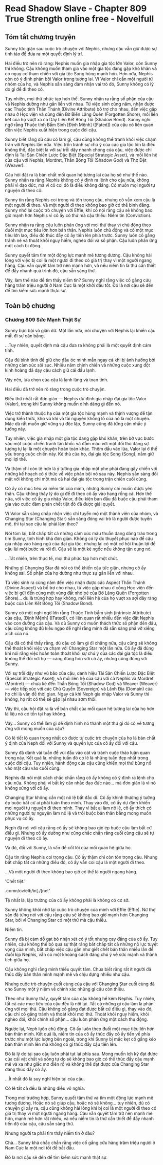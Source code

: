 # Read Shadow Slave - Chapter 809 True Strength online free - Novelfull

## Tóm tắt chương truyện

Sunny tức giận sau cuộc trò chuyện với Nephis, nhưng cậu vẫn giữ được sự tỉnh táo để đưa ra một quyết định lý trí.

Hai điều trở nên rõ ràng: Nephis muốn gia nhập gia tộc lớn Valor, còn Sunny thì không. Cậu không muốn tham gia vào một gia tộc đang gặp khó khăn và có nguy cơ tham chiến với gia tộc Song hùng mạnh hơn. Hơn nữa, Nephis còn có ý định phản bội Valor trong tương lai. Vì Valor chỉ cần một người từ nhóm của họ, và Nephis sẵn sàng đảm nhận vai trò đó, Sunny không có lý do gì để đi theo cô.

Tuy nhiên, mọi thứ phức tạp hơn thế. Sunny nhận ra rằng số phận của cậu và Nephis dường như gắn liền với nhau. Từ việc sinh cùng năm, nhận được các Thuộc tính Thần Thánh (Divine Attribute) bổ trợ cho nhau, đến việc gặp nhau ở Học viện và cùng đến Bờ Biển Lãng Quên (Forgotten Shore), mối liên kết của họ vượt xa cả Dây Liên Kết Bóng Tối (Shadow Bond). Sunny nghi ngờ rằng Thuộc tính Bẩm Sinh [Định Mệnh] ([Fated]) của cậu có liên quan đến việc Nephis xuất hiện trong cuộc đời cậu.

Sunny biết rằng dù cậu có làm gì, cậu cũng không thể tránh khỏi việc chạm trán với Nephis lần nữa. Việc trốn tránh sự chú ý của các gia tộc lớn là điều không thể, đặc biệt là với sự trỗi dậy nhanh chóng của cậu, việc được chỉ định là Tài Sản Chiến Lược Đặc Biệt (Special Strategic Asset), và mối liên hệ của cậu với Nephis, Mordret, Thần Bóng Tối (Shadow God) và Thợ Dệt (Weaver).

Câu hỏi đặt ra là bản chất mối quan hệ tương lai của họ sẽ như thế nào. Sunny nhận ra rằng Nephis không có ý định ra lệnh cho cậu nữa, không phải vì đạo đức, mà vì cô coi đó là điều không đáng. Cô muốn mọi người tự nguyện đi theo cô.

Sunny tin rằng Nephis coi trọng và tôn trọng cậu, nhưng cô vẫn xem cậu là một người đi theo. Và một người đi theo không bao giờ có thể bình đẳng. Sunny nhớ lại cuộc trò chuyện với Effie, khi cô nói rằng cậu sẽ không bao giờ mạnh hơn Nephis vì cô ấy có thứ mà cậu thiếu: Niềm tin (Conviction).

Sunny nhận ra rằng cậu luôn phản ứng với mọi thứ thay vì chủ động theo đuổi một mục tiêu lớn hơn bản thân. Nephis luôn chủ động và có một mục tiêu lớn lao, điều đó thúc đẩy cô ấy tiến lên phía trước. Sunny luôn cố gắng tránh né và thoát khỏi nguy hiểm, nghèo đói và số phận. Cậu luôn phản ứng một cách bị động.

Sunny quyết tâm tìm một động lực mạnh mẽ tương đương. Cậu không hài lòng với việc bị coi là một người đi theo có giá trị thay vì một người ngang hàng. Cậu vẫn quyết tâm trở nên mạnh hơn, và nếu niềm tin là thứ cần thiết để đẩy nhanh quá trình đó, cậu sẵn sàng thử.

Vậy, làm thế nào để tìm thấy niềm tin? Sunny nghĩ rằng việc cố gắng cứu hàng trăm triệu người ở Nam Cực là một khởi đầu tốt. Đó là nơi cậu sẽ đến để tìm kiếm sức mạnh thực sự.

## Toàn bộ chương

### Chương 809 Sức Mạnh Thật Sự

Sunny bực bội và giận dữ. Một lần nữa, nói chuyện với Nephis lại khiến cậu mất đi sự cân bằng.

…Tuy nhiên, quyết định mà cậu đưa ra không phải là một quyết định cảm tính.

Cậu đủ bình tĩnh để giữ cho đầu óc minh mẫn ngay cả khi bị ảnh hưởng bởi những cảm xúc sôi sục. Nhiều năm chinh chiến và những cuộc xung đột kinh hoàng đã dạy cậu cách giữ cái đầu lạnh.

Vậy nên, lựa chọn của cậu là lạnh lùng và toan tính.

Hai điều đã trở nên rõ ràng trong cuộc trò chuyện.

Điều thứ nhất rất đơn giản — Nephis dự định gia nhập đại gia tộc Valor (Valor), trong khi Sunny không muốn dính dáng gì đến nó.

Việc trở thành thuộc hạ của một gia tộc hùng mạnh và thịnh vượng để tận dụng kiến thức, kho vũ khí và tài nguyên khổng lồ của nó là một chuyện. Mặc dù rất muốn giữ vững sự độc lập, Sunny cũng đã từng cân nhắc ý tưởng này.

Tuy nhiên, việc gia nhập một gia tộc đang gặp khó khăn, trên bờ vực bước vào một cuộc chiến tranh tàn khốc và đẫm máu với một đối thủ đáng sợ tương tự lại là một chuyện hoàn toàn khác. Thêm dầu vào lửa, Valor lại ở thế yếu trong cuộc chiến này. Kẻ thù của họ, đại gia tộc Song (Song), nắm giữ mọi lợi thế.

Và thậm chí còn tệ hơn là ý tưởng gia nhập một phe phái đang gây chiến với những kế hoạch có ý thức về việc phản bội nó sau này. Nephis sẵn sàng đối mặt với không chỉ một mà cả hai đại gia tộc trong trận chiến cuối cùng.

Cô ấy có mục tiêu và niềm tin của mình, nhưng Sunny chỉ muốn được yên thân. Cậu không thấy lý do gì để đi theo cô ấy vào hang rồng cả. Hơn thế nữa, với việc cô ấy gia nhập Valor, điều kiện ban đầu đã buộc cậu phải tham gia vào cuộc đàm phán chết tiệt đó đã được giải quyết.

Vì Valor sẵn sàng chấp nhận việc chỉ tuyển mộ một thành viên của nhóm, và Changing Star (Changing Star) sẵn sàng đóng vai trò là người được tuyển mộ, thì tại sao cậu lại phải làm theo?

Nói tóm lại, bất chấp tất cả những cảm xúc mâu thuẫn đang dâng trào trong tim Sunny, tình hình khá đơn giản. Không có lý do thuyết phục nào để cậu gia nhập vào hàng ngũ của đại gia tộc, nhưng lại có một cơ hội thuận lợi để cậu lùi một bước và rời đi. Cậu sẽ là một kẻ ngốc nếu không tận dụng nó.

…Tất nhiên, trên thực tế, mọi thứ phức tạp hơn một chút.

Những gì Changing Star đã nói có thể khiến cậu tức giận, nhưng cô ấy không sai. Số phận của họ dường như thực sự gắn liền với nhau.

Từ việc sinh ra cùng năm đến việc nhận được các Aspect Thần Thánh (Divine Aspect) và bổ trợ cho nhau, từ việc gặp nhau ở cổng Học viện đến việc bị gửi đến cùng một vùng đất nhỏ bé của Bờ Lãng Quên (Forgotten Shore)… dù là trùng hợp hay không, mối liên hệ của họ vượt xa sợi dây ràng buộc của Liên Kết Bóng Tối (Shadow Bond).

Sunny có một nghi ngờ lớn rằng Thuộc Tính bẩm sinh (intrinsic Attribute) của cậu, [Định Mệnh] ([Fated]), có liên quan rất nhiều đến việc đặt Nephis vào con đường của cậu. Và dù Sunny có muốn thách thức số phận đến đâu, cậu cũng không đủ kiêu ngạo để nghĩ rằng mình đã sẵn sàng phá vỡ xiềng xích của nó.

Cậu đã có thể thấy rằng, dù cậu có làm gì đi chăng nữa, cậu cũng sẽ không thể thoát khỏi việc va chạm với Changing Star một lần nữa. Cô ấy đã đúng khi nói rằng việc hoàn toàn thoát khỏi sự chú ý của các đại gia tộc là điều không thể đối với họ — càng đúng hơn với cô ấy, nhưng cũng đúng với Sunny.

Với sự trỗi dậy như vũ bão của cậu, danh hiệu Tài Sản Chiến Lược Đặc Biệt (Special Strategic Asset), và mối liên hệ của cậu với cả Nephis và Mordret (Mordret) — chưa kể đến Thần Bóng Tối (Shadow God) và Weaver (Weaver) — việc tiếp xúc với các Chủ Quyền (Sovereign) và Lãnh Địa (Domain) của họ chỉ là vấn đề thời gian. Ngay cả khi Neph gia nhập Valor và Sunny thì không, họ rất có thể sẽ gặp lại nhau sớm thôi.

Vậy thì, câu hỏi đặt ra là về bản chất của mối quan hệ tương lai của họ hơn là liệu nó có tồn tại hay không.

Vậy… Sunny có thể làm gì để định hình nó thành một thứ gì đó có vẻ tương ứng với mong muốn của cậu?

Có lẽ tiết lộ quan trọng nhất có được từ cuộc trò chuyện của họ là bản chất ý định của Neph đối với Sunny và quyền lực của cô ấy đối với cậu.

Sunny đã dành vài tuần để vùi đầu vào cát và tránh cuộc thảo luận quan trọng này. Kết quả là, những tuần đó có lẽ là những tuần đẹp nhất trong cuộc đời cậu. Tuy nhiên, hành động của cậu cũng khiến mọi thứ bùng nổ vào mặt cậu vào cuối cùng.

Nephis đã nói một cách chắc chắn rằng cô ấy không có ý định ra lệnh cho cậu nữa. Không phải vì bất kỳ cân nhắc đạo đức nào… mà đơn giản là vì nó không xứng với cô ấy.

Changing Star không cần một nô lệ bất đắc dĩ. Cô ấy khinh thường ý tưởng ép buộc bất cứ ai phải tuân theo mình. Thay vào đó, cô ấy dự định khiến mọi người tự nguyện đi theo mình. Thay vì bắt ai làm nô lệ, cô ấy thích có những người tự nguyện làm nô lệ và trói buộc bản thân bằng mong muốn phục vụ cô ấy.

Neph đã nói với cậu rằng cô ấy sẽ không bao giờ ép buộc cậu làm bất cứ điều gì. Nhưng cô ấy dường như cũng chắc chắn rằng cuối cùng cậu sẽ tự nguyện đi theo cô ấy.

Và đó, đối với Sunny, là vấn đề cốt lõi của mối quan hệ giữa họ.

Cậu tin rằng Nephis coi trọng cậu. Cô ấy thậm chí còn tôn trọng cậu. Nhưng bất chấp tất cả những điều đó, cô ấy vẫn coi cậu là một người đi theo.

…Và một người đi theo không bao giờ có thể là người ngang hàng.

'Chết tiệt.'

.comn/ov/elb/in[./]net'

Tệ nhất là, lập trường của cô ấy không phải là không có cơ sở.

Sunny không khỏi nhớ lại cuộc trò chuyện của mình với Effie (Effie). Nữ thợ săn đã từng nói với cậu rằng cậu sẽ không bao giờ mạnh hơn Changing Star, bởi vì Changing Star có một thứ mà cậu thiếu.

Niềm tin.

Sunny đã bị cám dỗ gạt bỏ nhận xét có ý tốt nhưng cay đắng của cô ấy. Tuy nhiên, cậu không thể bỏ qua sự thật rằng bất chấp tất cả những nỗ lực tuyệt vọng của mình, bất chấp việc cậu gần như giết chết bản thân nhiều lần để đuổi kịp Nephis, vẫn có một khoảng cách đáng chú ý về sức mạnh và thành tích giữa họ.

Cậu không nghĩ rằng mình thiếu quyết tâm. Chúa biết rằng rất ít người đã thúc đẩy bản thân mình mạnh mẽ và chịu đựng nhiều như cậu.

Nhưng cuộc trò chuyện cuối cùng của cậu với Changing Star cuối cùng đã cho Sunny một ý niệm về chính xác những gì cậu còn thiếu.

Theo như Sunny thấy, quyết tâm của cậu không hề kém Nephis. Tuy nhiên, tất cả các mục tiêu của cậu đều là nội tại. Tất cả những gì cậu làm là phản ứng với mọi thứ. Cậu không cố gắng đạt được bất cứ điều gì, thay vào đó, cậu chỉ cố gắng tránh và thoát khỏi mọi thứ. Thoát khỏi nguy hiểm, khỏi nghèo đói, khỏi chính số phận… cậu luôn phản ứng một cách thụ động.

Ngược lại, Neph luôn chủ động. Cô ấy luôn theo đuổi một mục tiêu lớn hơn bản thân mình. Kết quả là, niềm tin của cô ấy thúc đẩy cô ấy tiến về phía trước như một lực lượng bên ngoài, trong khi Sunny bị mắc kẹt cố gắng kéo bản thân mình lên mà không có gì thúc đẩy cậu tiến lên.

Đó là lý do tại sao cậu luôn phải tụt lại phía sau. Mong muốn ích kỷ đạt được của cải vật chất và sống tự do sẽ không bao giờ có thể thúc đẩy cậu mạnh mẽ và xa như giấc mơ điên rồ và không thể đạt được của Changing Star đang thúc đẩy cô ấy.

…Ít nhất đó là suy nghĩ hiện tại của cậu.

Có lẽ tất cả đều là những điều vô nghĩa.

Trong mọi trường hợp, Sunny quyết tâm thử và tìm một động lực mạnh mẽ tương đương. Hoặc nó sẽ giúp cậu, hoặc nó sẽ không… tuy nhiên, dù có chuyện gì xảy ra, cậu cũng không hài lòng khi bị coi là một người đi theo có giá trị thay vì một người ngang hàng. Cậu vẫn quyết tâm trở nên mạnh mẽ hơn, mạnh mẽ hơn rất nhiều, và nếu niềm tin là thứ cần thiết để đẩy nhanh tiến độ của cậu, cậu sẵn sàng thử.

Nhưng người ta phải tìm thấy niềm tin ở đâu?

Chà… Sunny khá chắc chắn rằng việc cố gắng cứu hàng trăm triệu người ở Nam Cực là một nơi tốt để bắt đầu.

Đó là nơi cậu sẽ đến để tìm kiếm sức mạnh thật sự.